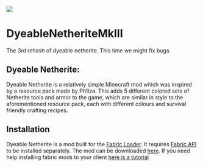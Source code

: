 <img src="https://img.shields.io/github/workflow/status/iTechyn/DyeableNetheriteMkIII/build"></img> 

# DyeableNetheriteMkIII
The 3rd rehash of dyeable netherite. This time we might fix bugs.

## Dyeable Netherite:

Dyeable Netherite is a relatively simple Minecraft mod which was inspired by a resource pack made by Ph1lza.
This adds 5 different colored sets of Netherite tools and armor to the game, which are similar in style to the aforementioned resource pack, each with different colours and survival friendly crafting recipes.


## Installation
Dyeable Netherite is a mod built for the [Fabric Loader](https://fabricmc.net/use/). It requires [Fabric API](https://www.curseforge.com/minecraft/mc-mods/fabric-api/files) to be installed separately. The mod can be downloaded [here](https://www.curseforge.com/minecraft/mc-mods/dyeable-netherite). If you need help installing fabric mods to your client [here is a tutorial](https://www.youtube.com/watch?v=kCin6udCqa8)
